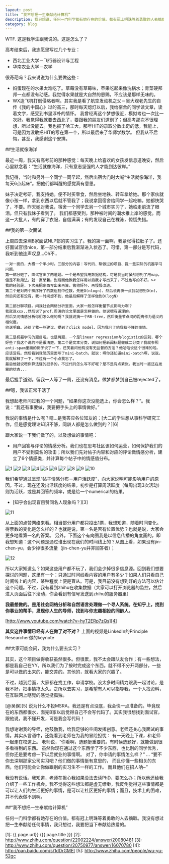 ```yaml
---
layout: post
title: “我不想把一生奉献给计算机”
description: 我只想说，任何一门科学都有她存在的价值。都有冠上明珠等着勇敢的人去摘取。我没有想过把一生奉献给任何事情，我只想过，我要把当下奉献给热爱的。
category: blog
---
```


WTF. 这是我学生跟我说的。这是怎么了？

高考结束后，我志愿里写过几个专业：

* 西北工业大学－飞行器设计与工程
* 华南农业大学－农学

很奇葩吗？我来说说为什么要做这些：

* 妈蛋现在的水果太难吃了。草莓没有草莓味，苹果吃起来像洗锅水；青菜硬邦邦一点都没有动感。我觉得水果就是大自然的恩赐，不应该是那样无味的。
* WX造飞机打倒侵略者啊。其实我是看了航空发动机之父－吴大观老先生的自传《我的中国心》过的高三，那时每天熄灯以后，我给宿舍的同学读文章，读着文字，感受到书里淳朴的情怀。 我曾经离这个梦想很近，模拟考也一次比一次好。我觉得我就要去西北了，要跟我的朋友们道别了；但高考那次不很理想，所以没能去。我也报了哈工大，那年HIT的录取分数出奇的低，我能上，可是因为没敢把HIT的写在第一个，所以最后来了华师学数学。
但我从不后悔，甚至，我感谢这个安排。


##生活就像海洋

最近一周，我又有高考前的那种感觉：每天晚上给喜欢的女孩发信息道晚安，然后心里默念着：“生活就像海洋，只有意志坚强的人才能到达彼岸。”

我记得，当时和另外一个同学一同早起，然后出宿舍门时大喊“生活就像海洋，我每天6点起床”。把他们都叫醒的感觉真有意思。

妹子决定考研，我支持她。便不时买零食，然后坐地铁、转车拿给她。那个家伙就像小孩一样，拿到东西以后就不管我了；我说拿回宿舍给同学一起吃嘛，她都快哭了，不要。昨天她对我说，宿舍一个同学去另一个城市实习了，她临走前流了眼泪。但只有我妹子看到了。
我们都感受到，那种被时间的潮水推上岸的感觉。而这一大批人，有的穿了衣服，自信满满；有的发现自己在裸泳，惊慌失措。

##我的第一次面试

上周四去深圳B家面试NLP部的实习生了。我的第一面啊，我紧张得拉肚子了。还好面试官很nice，第一部分结束后我渐渐进入状态了。可惜，第一部分是写代码，我听到他连声叹息...Oh不..

	一对一面的，大概一个半小时。三部分的内容：写代码、聊做过的项目、提一些实际的机器学习问题。
	第一部分砸了，面试官出了两道题。一个是希望我用数据结构，可是我当时虽然想到了用map，
	但是不熟用法，就一直憋着。到后面他教我怎样用以后我才写出来了，不过也写的不好。>< 
	我的经验是，下次先把东西写出来再算。管他好坏，再慢慢改进。
	第二个是对两个排序好了的数组找中位数，先是O(nlogn)、然后说再快一点我就想到O(n)，
	然后问还有没有，我一时间想不到，他最后解释了怎样做到O(logN)
	
	第二部分聊项目。问我社会网络分析里面，大家一般怎样衡量节点影响力啊？
	我就说xxx..然后说了prof.周涛的论文里面是怎样做的。他说嗯有道理的。
	然后又问情感分析你们怎么做的啊？我就说搞一个RB-tree，然后衡量节点间的距离作为语义的相似度。
	他说明白。还给了我一些建议，提到了click model，因为我问了他我搞不懂的事情。
	
	第三是机器学习的题目啦。也是两题，一个是linear regression与logistic的区别，哪个好些？我这个说的不是很清楚。第二个是文本分类，说如何把新闻标题做成二分类？我就参照anti-spam里面的例子说了一下，还笑着问他有没有无监督的方法？他哈哈说这个很难的啦。应该没有。然后看到我简历里面写了mini-batch，就说：啊你还知道mini-batch啊，说说。我就解释了一下，不过有一个小点我忘了。
	最后他就说嗯你算法懂的挺多的，不过代码怎么写不好呢？是不是有点紧张。我当时一直还在发蒙的状态...
	
最后握手道别。留我一人等了一周，还没有消息。做梦都梦到自己被rejected了。

##嗯，我该正常干活了

我想起老师问过我的一个问题，“如果你这次没能选上，你会怎么样？”。我说：“我还有事要做，我要把手头上的事情做好。”

我说的事情是什么呢？嗯...是我答应各位知友的：[大二的学生想从事科学研究工作，但是感觉理论知识不够，同龄人都是怎么做到的？][6]


跟大家说一下我们做了的，以及想做的事情吧：
* 用户回答与评论的情感分析。我们也在思考社区该如何运营，如何保护我们的用户不受到莫名的攻击；所以我们先对帖子内容和对应的评论做情感分析，建立了6个情感类，并计算每个帖子中的情感值分布。

![1](/images/pursue-your-dream-with-whole-life/1.png)
![2](/images/pursue-your-dream-with-whole-life/2.png)
![3](/images/pursue-your-dream-with-whole-life/3.png)
![4](/images/pursue-your-dream-with-whole-life/4.png)
![5](/images/pursue-your-dream-with-whole-life/5.png)
![6](/images/pursue-your-dream-with-whole-life/6.png)
![7](/images/pursue-your-dream-with-whole-life/7.png)
![8](/images/pursue-your-dream-with-whole-life/8.png)
![9](/images/pursue-your-dream-with-whole-life/9.png)
![10](/images/pursue-your-dream-with-whole-life/10.png)


我们希望通过呈现“帖子情感分布－用户活跃度”，向大家说明可能影响用户的原因。不过，现在还没出活跃度的结果。初步是打算周活跃度（每周出现3次活动）则为活跃，或是其回答的频率，或是给一个numerical的结果。

* [知乎会出现盲目赞同名人现象吗？][3]

![11](/images/pursue-your-dream-with-whole-life/11.png)

从上面的点赞网络来看。相当部分用户都只投出1票，我想知道，随着时间变化。得票数的变化是怎么样的？也就是说，第一名是否有位置优势？也就是说，大家会更多地看第一名的答案。 另外，下面这个有向图我是以信息传播的角度画的，即我想知道：这个问题是通过谁出现在我们的时间线上的？从图上看，如果没有jin-chen-yu，会少掉很多流量（jin-chen-yu并非回答者）；

![12](/images/pursue-your-dream-with-whole-life/12.png)

所以大家知道么？如果这些用户都不玩了，我们会少掉很多信息源。回到我们想要探讨的问题，这里有一个：只通过时间线看内容的用户有多少？如果人们只看自己时间线上的内容，某种程度上便是盲从。可是，我目前没有想到好的方法可以估计这个问题。不过，我有看到zhihu在收集数据（大家可以打开浏览器的监控，然后进入页面后往下滚动，你会看到有信号发送到zhihu的服务器里）

**我最想做的。是用社会网络分析和自然语言处理做一个寻人系统。在知乎上，找到你事业的帮手，发现你人生的导师，找到与你志趣相投的同龄人。**

[http://www.youtube.com/watch?v=hyT2ERp7zQs][4]

**其实这件事情已经有人在做了对不对？** 上面的视频是LinkedIn的Principle Researcher做的keynote



##大家可能会问，我为什么要去实习？

其实，这个项目做得收获虽然很多。但很累，我不太会跟队友合作；有一些想法，都是我自己在YY，所以我们为了按时完成这个东西。就不得不分开两部分，一些是可以做的出来的，能交差的。其他的，就看大家的兴趣了。

不过，越到后面，大家都在找工作，申请学校。没太多时间精力跟我一起讨论，是我不好，把事情拖太久。之所以去实习，是希望有人可以指导我，一个人找资料，在互联网上瞎晃的感觉挺孤独。

[@吴俣][5] 说为什么不投MSRA。我还是有点没底，我会快一点准备的。毕竟现在的东西都很水，面完B家以后觉得自己不会写代码了。其实我很想找到面试官，跟他说，我不懂开发，可是我会写代码！

我想谢谢我的导师，他鼓励我，给我足够的空间发挥创意。老师还关心我面试的事情。其实从言语中，还能看到老师在为我的冒险担忧：
    有一天晚上下课，和老师一起走在校道上。
	老师说，“你看啊，选题挺重要的。有时候选题好，就能做到很多看得到的东西。
	虽然你现在通过这个东西学了不少东西，也比别的同学优秀，但你还是要考虑一下以后就业的事情啊。
	对了，你申请的事情怎么样？”
...
    “要不你去深圳那家公司实习吧？他们做的事情挺有意思的，
	而且你懂一些相关的东西，他们可能会让你做跟别的实习生不一样的工作。
	而且他们在招人呐~”

我没有说话。我知道，老师在担心我如果没法去读PhD，要怎么办；所以他还给我介绍了一些工作机会。我不觉得这些想法都是虚无缥缈，我反倒觉得这些事情都是可以让人们的生活更好的事情，是可以让社区更好的事情；而且，技术上的困难，并不代表做不到啊。


##“我不想把一生奉献给计算机”

任何一门科学都有她存在的价值。都有冠上明珠等着勇敢的人去摘取。我没有想过把一生奉献给任何事情，我只想过，我要把当下奉献给热爱的。





[zihaolucky]:    http://zihaolucky.github.io  "zihaolucky"
[1]:    {{ page.url}}  ({{ page.title }})
[2]: http://www.zhihu.com/question/22002224/answer/20080481
[3]: http://www.zhihu.com/question/20750977/answer/16070780
[4]: http://pan.baidu.com/s/1dDrGMEt
[5]: http://www.zhihu.com/people/wu-yu-52gc
